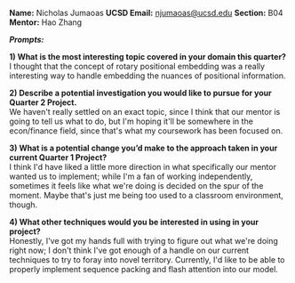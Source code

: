 **Name:** Nicholas Jumaoas
**UCSD Email:** njumaoas@ucsd.edu
**Section:** B04
**Mentor:** Hao Zhang

***Prompts:***

**1) What is the most interesting topic covered in your domain this quarter?** </br>
I thought that the concept of rotary positional embedding was a really interesting way to handle embedding the nuances of positional information.

**2) Describe a potential investigation you would like to pursue for your Quarter 2 Project.** </br>
We haven't really settled on an exact topic, since I think that our mentor is going to tell us what to do, but I'm hoping it'll be somewhere in the econ/finance field, since that's what my coursework has been focused on.

**3) What is a potential change you’d make to the approach taken in your current Quarter 1 Project?** </br>
I think I'd have liked a little more direction in what specifically our mentor wanted us to implement; while I'm a fan of working independently, sometimes it feels like what we're doing is decided on the spur of the moment. Maybe that's just me being too used to a classroom environment, though.

**4) What other techniques would you be interested in using in your project?** </br>
Honestly, I've got my hands full with trying to figure out what we're doing right now; I don't think I've got enough of a handle on our current techniques to try to foray into novel territory. Currently, I'd like to be able to properly implement sequence packing and flash attention into our model.
